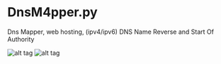 # DnsM4pper.py
Dns Mapper, web hosting, (ipv4/ipv6) DNS Name Reverse and Start Of Authority

![alt tag](http://imgur.com/fRAzJGl.png)
![alt tag](http://imgur.com/TcNkDKG.png)
